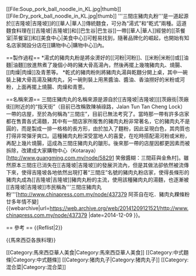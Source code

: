 [[File:Soup_pork_ball_noodle_in_KL.jpg|thumb]]
[[File:Dry_pork_ball_noodle_in_KL.jpg|thumb]]
'''三間庄豬肉丸粉'''是一道起源於[[吉隆坡|吉隆坡]]的[[華人|華人]]傳統麵食，可分為“湯式”和“乾式”兩種。這道麵食料理在[[吉隆坡|吉隆坡]]和[[巴生谷|巴生谷]]一帶[[華人|華人]]經營的[[茶餐室|茶餐室]]和[[美食中心|美食中心]]可輕易找到，隨著品牌化的崛起，也開始有知名店家開設分店在[[購物中心|購物中心]]內。

==製作過程==
*湯式的豬肉丸粉是將汆燙好的[[河粉|河粉]]、[[米粉|米粉]]或[[油麵|油麵]]放進熬煮了幾個小時的豬大骨高湯內，然後再擺上幾塊豬肉丸、燒腸、[[肉燥|肉燥]]及青蔥等。
*乾式的豬肉粉則將豬肉丸湯與乾麵分開上桌，其中一碗裝上豬大骨高湯及豬肉丸，另一碗則裝上用黑醬油、醬油、香油撈好的米粉或河粉，上面再擺上燒腸、肉燥和青蔥。

==名稱來源==
三間庄豬肉丸的名稱來源是源自於[[吉隆坡|吉隆坡]][[茨廠街|茨廠街]]附近的的“指天街”（目前已改稱敦陳禎祿路，Jalan Tun Tan Cheng Lock）一帶的店屋，至於為何稱為“三間庄”，目前已無法考究了。當時那一帶有許多店家都在售賣各式湯麵，其中有一間店家所販售的豬肉丸粉非常著名，它的豬肉丸不是圓的，而是製成一排一格格的長方形，由於加入了麵粉，因此呈現白色，其肉質也打得非常彈牙爽口。這種豬肉丸粉深受當地人的喜愛，在吃時搭配湯河粉或米粉，再配上幾片燒腸，這成為三間庄豬肉丸的皺形。後來那一帶的店屋因都更因素而被拆除，改建成大家購物中心（Kotaraya）<ref>[http://www.guangming.com.my/node/58291 笑傲醬糊：三間莊與金魚村]</ref>。雖然原本三間庄已消失在[[吉隆坡|吉隆坡]]的發展洪流內，但是其做法卻依然被流傳下來，使得吉隆坡各地依然出現打著“三間庄”名號的豬肉丸粉店家，使得長條形的豬肉丸成為[[吉隆坡|吉隆坡]]豬肉丸粉的主流，使用該種豬肉丸的湯麵，也逐漸被[[吉隆坡|吉隆坡]]市民稱為'''三間庄豬肉丸粉'''<ref>[http://www.chinapress.com.my/node/437379 阿茶自在吃．豬肉丸粿條粉 廿多年情不變] {{webarchive|url=https://web.archive.org/web/20141209121521/http://www.chinapress.com.my/node/437379 |date=2014-12-09 }}</ref>。

== 參考 ==
{{Reflist|2}}

{{馬來西亞各族料理}}

[[Category:馬來西亞華人美食|Category:馬來西亞華人美食]]
[[Category:中式麵條|Category:中式麵條]]
[[Category:猪肉丸子|Category:猪肉丸子]]
[[Category:混合菜|Category:混合菜]]